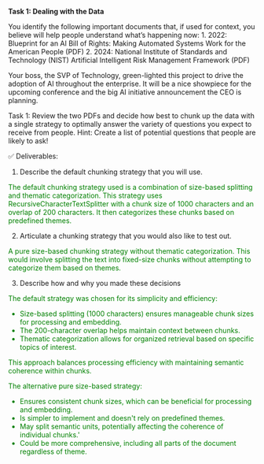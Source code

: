 **Task 1: Dealing with the Data**

You identify the following important documents that, if used for context, you believe will help people understand what’s happening now:
    1. 2022: Blueprint for an AI Bill of Rights: Making Automated Systems Work for the American People (PDF)
    2. 2024: National Institute of Standards and Technology (NIST) Artificial Intelligent Risk Management Framework (PDF)

Your boss, the SVP of Technology, green-lighted this project to drive the adoption of AI throughout the enterprise. It will be a nice showpiece for the upcoming conference and the big AI initiative announcement the CEO is planning.


Task 1: Review the two PDFs and decide how best to chunk up the data with a single strategy to optimally answer the variety of questions you expect to receive from people.
Hint: Create a list of potential questions that people are likely to ask!




✅ Deliverables:

1. Describe the default chunking strategy that you will use.
<div style="color: green;">   
The default chunking strategy used is a combination of size-based splitting and thematic categorization. 
This strategy uses RecursiveCharacterTextSplitter with a chunk size of 1000 characters and an overlap of 200 characters. It then categorizes these chunks based on predefined themes.
</div>

2.  Articulate a chunking strategy that you would also like to test out.
    
<div style="color: green;">
A pure size-based chunking strategy without thematic categorization. This would involve splitting the text into fixed-size chunks without attempting to categorize them based on themes.
</div>



3. Describe how and why you made these decisions
<div style="color: green;">   
The default strategy was chosen for its simplicity and efficiency:

* Size-based splitting (1000 characters) ensures manageable chunk sizes for processing and embedding.
* The 200-character overlap helps maintain context between chunks.
* Thematic categorization allows for organized retrieval based on specific topics of interest.

This approach balances processing efficiency with maintaining semantic coherence within chunks.

The alternative pure size-based strategy:
* Ensures consistent chunk sizes, which can be beneficial for processing and embedding.
* Is simpler to implement and doesn't rely on predefined themes.
* May split semantic units, potentially affecting the coherence of individual chunks.'
* Could be more comprehensive, including all parts of the document regardless of theme.
</div>





